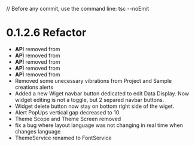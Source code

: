 // Before any commit, use the command line: tsc --noEmit

# 0.1.2.6 Refactor

- __API__ removed from <HomeScreen />
- __APÌ__ removed from <ProjectInfoScreen />
- __APÌ__ removed from <ProjectScreen />
- __APÌ__ removed from <SampleScreen />
- __APÌ__ removed from <TemplateScreen />
- Removed some unecessary vibrations from Project and Sample creations alerts
- Added a new Wiget navbar button dedicated to edit Data Display. Now widget editing is not a toggle, but 2 separed navbar buttons.
- Widget delete button now stay on bottom right side of the wiget.
- Alert PopUps vertical gap decreased to 10
- Theme Scope and Theme Screen removed
- fix a bug where layout language was not changing in real time when <LanguageSelectionScreen /> changes language
- ThemeService renamed to FontService